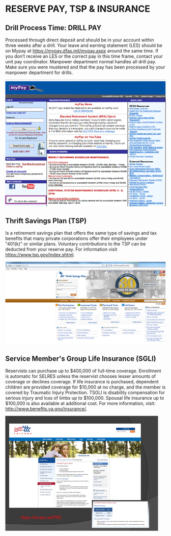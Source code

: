 # RESERVE PAY, TSP & INSURANCE

## Drill Process Time: DRILL PAY
Processed through direct deposit and should be in your account within three weeks after a drill. Your leave and earning statement (LES) should be on Mypay at https://mypay.dfas.mil/mypay.aspx around the same time. If you don’t receive an LES or the correct pay in this time frame, contact your unit pay coordinator. Manpower department normal handles all drill pay. Make sure you were mustered and that the pay has been processed by your manpower department for drills.

![myPay](https://github.com/LanceGundersen/navy-reserve-wiki/blob/master/images/mypay.png?raw=true, "myPay")

## Thrift Savings Plan (TSP)
Is a retirement savings plan that offers the same type of savings and tax benefits that many private corporations offer their employees under "401(k)" or similar plans. Voluntary contributions to the TSP can be deducted from your reserve pay. For information visit https://www.tsp.gov/index.shtml. 

![TSP](https://github.com/LanceGundersen/navy-reserve-wiki/blob/master/images/tsp.png?raw=true, "TSP")

## Service Member's Group Life Insurance (SGLI)
Reservists can purchase up to $400,000 of full-time coverage.  Enrollment is automatic for SELRES unless the reservist chooses lesser amounts of coverage or declines coverage.  If life insurance is purchased, dependent children are provided coverage for $10,000 at no charge, and the member is covered by Traumatic Injury Protection.  TSGLI is disability compensation for serious injury and loss of limbs up to $100,000.  Spousal life insurance up to $100,000 is also available at additional cost. For more information, visit: http://www.benefits.va.gov/insurance/. 

![Tricare](https://github.com/LanceGundersen/navy-reserve-wiki/blob/master/images/tricare.png?raw=true, "Tricare")
